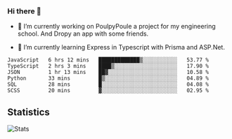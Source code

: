 ### Hi there 👋
- 🔭 I’m currently working on PoulpyPoule a project for my engineering school. And Dropy an app with some friends.

- 🌱 I’m currently learning Express in Typescript with Prisma and ASP.Net.


<!--START_SECTION:waka-->

```text
JavaScript   6 hrs 12 mins   █████████████▒░░░░░░░░░░░   53.77 %
TypeScript   2 hrs 3 mins    ████▒░░░░░░░░░░░░░░░░░░░░   17.90 %
JSON         1 hr 13 mins    ██▓░░░░░░░░░░░░░░░░░░░░░░   10.58 %
Python       33 mins         █▒░░░░░░░░░░░░░░░░░░░░░░░   04.89 %
SQL          28 mins         █░░░░░░░░░░░░░░░░░░░░░░░░   04.08 %
SCSS         20 mins         ▓░░░░░░░░░░░░░░░░░░░░░░░░   02.95 %
```

<!--END_SECTION:waka-->

## Statistics

![Stats](https://github-readme-stats.vercel.app/api?username=killian-mannarelli&count_private=true&show_icons=true&theme=dark)

<!--
**killian-mannarelli/killian-mannarelli** is a ✨ _special_ ✨ repository because its `README.md` (this file) appears on your GitHub profile.

Here are some ideas to get you started:

- 🔭 I’m currently working on ...
- 🌱 I’m currently learning ...
- 👯 I’m looking to collaborate on ...
- 🤔 I’m looking for help with ...
- 💬 Ask me about ...
- 📫 How to reach me: ...
- 😄 Pronouns: ...
- ⚡ Fun fact: ...
-->
